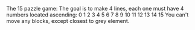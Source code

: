 The 15 pazzle game: 
      The goal is to make 4 lines, each one must have 4 numbers located ascending:
      0  1  2  3
      4  5  6  7
      8  9  10 11
      12 13 14 15
      You can't move any blocks, except closest to grey element.
